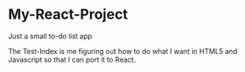 # My-React-Project
Just a small to-do list app

The Test-Index is me figuring out how to do what I want in HTML5 and Javascript
so that I can port it to React.
